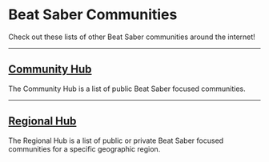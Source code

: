 # Beat Saber Communities
Check out these lists of other Beat Saber communities around the internet!

---

## [Community Hub](./community-hub.md)
The Community Hub is a list of public Beat Saber focused communities.

---

## [Regional Hub](./regional-hub.md)
The Regional Hub is a list of public or private Beat Saber focused communities for a specific geographic region.
